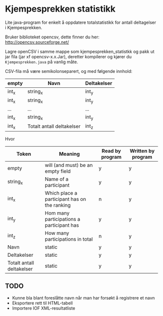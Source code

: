 # Kjempesprekken statistikk

Lite java-program for enkelt å oppdatere totalstatistikk for antall deltagelser i Kjempesprekken.

Bruker biblioteket opencsv, dette finner du her: http://opencsv.sourceforge.net/

Lagre openCSV i samme mappe som kjempesprekken_statistkk og pakk ut jar fila (jar xf opencsv-x.x.Jar), deretter kompilerer og kjører du `Kjempesprekken.java` på vanlig måte.

CSV-fila må være semikolonseparert, og med følgende innhold:


empty|Navn|Deltakelser
-----|--------------------|-----------------
int<sub>x</sub>|string<sub>x</sub>|int<sub>y</sub>
int<sub>x</sub>|string<sub>x</sub>|int<sub>y</sub>
...|...|...
int<sub>x</sub>|string<sub>x</sub>|int<sub>y</sub>
int<sub>x</sub>|Totalt antall deltakelser|int<sub>z</sub>

Hvor

Token|Meaning|Read by program|Written by program
-----|--------|---------------|------------------
empty|will (and must) be an empty field|y|y
string<sub>x</sub>|Name of a participant|y|y
int<sub>x</sub>|Which place a participant has on the ranking|n|y
int<sub>y</sub>|Hom many participations a participant has|y|y
int<sub>z</sub>|How many participations in total|n|y
Navn|static|y|y
Deltakelser|static|y|y
Totalt antall deltakelser|static|y|y


## TODO

* Kunne bla blant foreslåtte navn når man har forsøkt å registrere et navn
* Eksportere rett til HTML-tabell
* Importere IOF XML-resultatliste